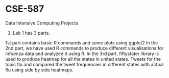 # CSE-587
Data Intensive Computing Projects

1) Lab 1 has 3 parts.

1st part contains basic R commands and some plots using ggplot2
In the 2nd part, we have used R commands to produce different visualisations for infuenza data and analyzed it using R.
In the 3rd part, fiftystater library is used to produce heatmap for all the states in united states. Tweets for the topic flu and compared the tweet frequencies in different states with actual flu using side by side heatmaps.


